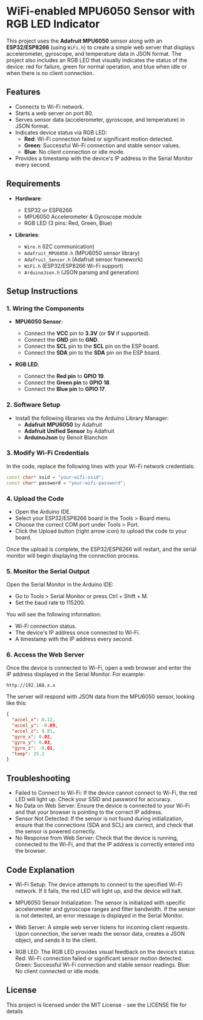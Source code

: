 # WiFi-enabled MPU6050 Sensor with RGB LED Indicator

This project uses the **Adafruit MPU6050** sensor along with an **ESP32/ESP8266** (using `WiFi.h`) to create a simple web server that displays accelerometer, gyroscope, and temperature data in JSON format. The project also includes an RGB LED that visually indicates the status of the device: red for failure, green for normal operation, and blue when idle or when there is no client connection.

## Features

- Connects to Wi-Fi network.
- Starts a web server on port 80.
- Serves sensor data (accelerometer, gyroscope, and temperature) in JSON format.
- Indicates device status via RGB LED:
  - **Red**: Wi-Fi connection failed or significant motion detected.
  - **Green**: Successful Wi-Fi connection and stable sensor values.
  - **Blue**: No client connection or idle mode.
- Provides a timestamp with the device's IP address in the Serial Monitor every second.

## Requirements

- **Hardware**:
  - ESP32 or ESP8266
  - MPU6050 Accelerometer & Gyroscope module
  - RGB LED (3 pins: Red, Green, Blue)

- **Libraries**:
  - `Wire.h` (I2C communication)
  - `Adafruit_MPU6050.h` (MPU6050 sensor library)
  - `Adafruit_Sensor.h` (Adafruit sensor framework)
  - `WiFi.h` (ESP32/ESP8266 Wi-Fi support)
  - `ArduinoJson.h` (JSON parsing and generation)

## Setup Instructions

### 1. Wiring the Components

- **MPU6050 Sensor**:
  - Connect the **VCC** pin to **3.3V** (or **5V** if supported).
  - Connect the **GND** pin to **GND**.
  - Connect the **SCL** pin to the **SCL** pin on the ESP board.
  - Connect the **SDA** pin to the **SDA** pin on the ESP board.

- **RGB LED**:
  - Connect the **Red pin** to **GPIO 19**.
  - Connect the **Green pin** to **GPIO 18**.
  - Connect the **Blue pin** to **GPIO 17**.

### 2. Software Setup

- Install the following libraries via the Arduino Library Manager:
  - **Adafruit MPU6050** by Adafruit
  - **Adafruit Unified Sensor** by Adafruit
  - **ArduinoJson** by Benoit Blanchon

### 3. Modify Wi-Fi Credentials

In the code, replace the following lines with your Wi-Fi network credentials:

```cpp
const char* ssid = "your-wifi-ssid";
const char* password = "your-wifi-password";
```

### 4. Upload the Code

  - Open the Arduino IDE.
  - Select your ESP32/ESP8266 board in the Tools > Board menu.
  - Choose the correct COM port under Tools > Port.
  - Click the Upload button (right arrow icon) to upload the code to your board.

Once the upload is complete, the ESP32/ESP8266 will restart, and the serial monitor will begin displaying the connection process.

### 5. Monitor the Serial Output

Open the Serial Monitor in the Arduino IDE:

  - Go to Tools > Serial Monitor or press Ctrl + Shift + M.
  - Set the baud rate to 115200.

You will see the following information:

  - Wi-Fi connection status.
  - The device's IP address once connected to Wi-Fi.
  - A timestamp with the IP address every second.

### 6. Access the Web Server

Once the device is connected to Wi-Fi, open a web browser and enter the IP address displayed in the Serial Monitor. For example:

```
http://192.168.x.x
```

The server will respond with JSON data from the MPU6050 sensor, looking like this:

```json
{
  "accel_x": 0.12,
  "accel_y": -0.09,
  "accel_z": 9.81,
  "gyro_x": 0.02,
  "gyro_y": 0.03,
  "gyro_z": -0.01,
  "temp": 25.2
}
```

## Troubleshooting

  - Failed to Connect to Wi-Fi: If the device cannot connect to Wi-Fi, the red LED will light up. Check your SSID and password for accuracy.
  - No Data on Web Server: Ensure the device is connected to your Wi-Fi and that your browser is pointing to the correct IP address.
  - Sensor Not Detected: If the sensor is not found during initialization, ensure that the connections (SDA and SCL) are correct, and check that the sensor is powered correctly.
  - No Response from Web Server: Check that the device is running, connected to the Wi-Fi, and that the IP address is correctly entered into the browser.

## Code Explanation

  - Wi-Fi Setup: The device attempts to connect to the specified Wi-Fi network. If it fails, the red LED will light up, and the device will halt.

  - MPU6050 Sensor Initialization: The sensor is initialized with specific accelerometer and gyroscope ranges and filter bandwidth. If the sensor is not detected, an error message is displayed in the Serial Monitor.

  - Web Server: A simple web server listens for incoming client requests. Upon connection, the server reads the sensor data, creates a JSON object, and sends it to the client.

  - RGB LED: The RGB LED provides visual feedback on the device’s status:
        Red: Wi-Fi connection failed or significant sensor motion detected.
        Green: Successful Wi-Fi connection and stable sensor readings.
        Blue: No client connected or idle mode.

## License

This project is licensed under the MIT License - see the LICENSE file for details
